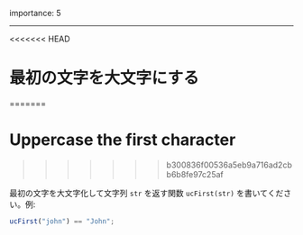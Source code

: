 importance: 5

---

<<<<<<< HEAD
# 最初の文字を大文字にする
=======
# Uppercase the first character
>>>>>>> b300836f00536a5eb9a716ad2cbb6b8fe97c25af

最初の文字を大文字化して文字列 `str` を返す関数 `ucFirst(str)` を書いてください。例:

```js
ucFirst("john") == "John";
```
